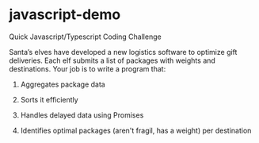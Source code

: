 # javascript-demo
Quick Javascript/Typescript Coding Challenge

Santa’s elves have developed a new logistics software to optimize gift deliveries. Each elf submits a list of packages with weights and destinations. Your job is to write a program that:

1. Aggregates package data

2. Sorts it efficiently

3. Handles delayed data using Promises

4. Identifies optimal packages (aren't fragil, has a weight) per destination